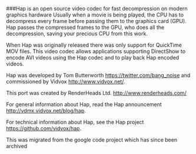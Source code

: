 ###Hap is an open source video codec for fast decompression on modern graphics hardware
Usually when a movie is being played, the CPU has to decompress every frame before passing them to the graphics card (GPU). Hap passes the compressed frames to the GPU, who does all the decompression, saving your precious CPU from this work.

When Hap was originally released there was only support for QuickTime MOV files. This video codec allows applications supporting DirectShow to encode AVI videos using the Hap codec and to play back Hap encoded videos.

Hap was developed by Tom Butterworth https://twitter.com/bang_noise and commissioned by Vidvox http://www.vidvox.net/.

This port was created by RenderHeads Ltd. http://www.renderheads.com/

For general information about Hap, read the Hap announcement http://vdmx.vidvox.net/blog/hap.

For technical information about Hap, see the Hap project https://github.com/vidvox/hap.

This was migrated from the google code project which has since been archived 
